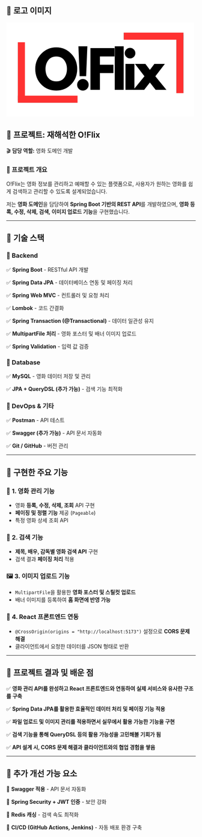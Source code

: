 
## 📸 로고 이미지
![oflix 로고](https://raw.githubusercontent.com/jjungEj/oflix_frontproject/main/src/assets/oflix.png)
## **📌 프로젝트: 재해석한 O!Flix**

🎬 **담당 역할:** 영화 도메인 개발

### **🔹 프로젝트 개요**

O!Flix는 영화 정보를 관리하고 예매할 수 있는 플랫폼으로, 사용자가 원하는 영화를 쉽게 검색하고 관리할 수 있도록 설계되었습니다.

저는 **영화 도메인**을 담당하여 **Spring Boot 기반의 REST API**를 개발하였으며, **영화 등록, 수정, 삭제, 검색, 이미지 업로드 기능**을 구현했습니다.

---

## **🔹 기술 스택**

### **🔹 Backend**

✅ **Spring Boot** - RESTful API 개발

✅ **Spring Data JPA** - 데이터베이스 연동 및 페이징 처리

✅ **Spring Web MVC** - 컨트롤러 및 요청 처리

✅ **Lombok** - 코드 간결화

✅ **Spring Transaction (@Transactional)** - 데이터 일관성 유지

✅ **MultipartFile 처리** - 영화 포스터 및 배너 이미지 업로드

✅ **Spring Validation** - 입력 값 검증

### **🔹 Database**

✅ **MySQL** - 영화 데이터 저장 및 관리

✅ **JPA + QueryDSL (추가 가능)** - 검색 기능 최적화

### **🔹 DevOps & 기타**

✅ **Postman** - API 테스트

✅ **Swagger (추가 가능)** - API 문서 자동화

✅ **Git / GitHub** - 버전 관리

---

## **🔹 구현한 주요 기능**

### 🎥 **1. 영화 관리 기능**

- 영화 **등록, 수정, 삭제, 조회** API 구현
- **페이징 및 정렬 기능** 제공 (`Pageable`)
- 특정 영화 상세 조회 API

### 🔎 **2. 검색 기능**

- **제목, 배우, 감독별 영화 검색 API** 구현
- 검색 결과 **페이징 처리** 적용

### 🖼️ **3. 이미지 업로드 기능**

- `MultipartFile`을 활용한 **영화 포스터 및 스틸컷 업로드**
- 배너 이미지를 등록하여 **홈 화면에 반영 가능**

### 🔗 **4. React 프론트엔드 연동**

- `@CrossOrigin(origins = "http://localhost:5173")` 설정으로 **CORS 문제 해결**
- 클라이언트에서 요청한 데이터를 JSON 형태로 반환

---

## **🔹 프로젝트 결과 및 배운 점**

✅ **영화 관리 API를 완성하고 React 프론트엔드와 연동하여 실제 서비스와 유사한 구조를 구축**

✅ **Spring Data JPA를 활용한 효율적인 데이터 처리 및 페이징 기능 적용**

✅ **파일 업로드 및 이미지 관리를 적용하면서 실무에서 활용 가능한 기능을 구현**

✅ **검색 기능을 통해 QueryDSL 등의 활용 가능성을 고민해볼 기회가 됨**

✅ **API 설계 시, CORS 문제 해결과 클라이언트와의 협업 경험을 쌓음**

---

## **🔹 추가 개선 가능 요소**

🚀 **Swagger 적용** - API 문서 자동화

🚀 **Spring Security + JWT 인증** - 보안 강화

🚀 **Redis 캐싱** - 검색 속도 최적화

🚀 **CI/CD (GitHub Actions, Jenkins)** - 자동 배포 환경 구축

